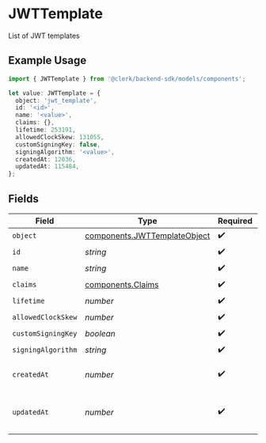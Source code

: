 # JWTTemplate

List of JWT templates

## Example Usage

```typescript
import { JWTTemplate } from '@clerk/backend-sdk/models/components';

let value: JWTTemplate = {
  object: 'jwt_template',
  id: '<id>',
  name: '<value>',
  claims: {},
  lifetime: 253191,
  allowedClockSkew: 131055,
  customSigningKey: false,
  signingAlgorithm: '<value>',
  createdAt: 12036,
  updatedAt: 115484,
};
```

## Fields

| Field              | Type                                                                         | Required           | Description                         |
| ------------------ | ---------------------------------------------------------------------------- | ------------------ | ----------------------------------- |
| `object`           | [components.JWTTemplateObject](../../models/components/jwttemplateobject.md) | :heavy_check_mark: | N/A                                 |
| `id`               | _string_                                                                     | :heavy_check_mark: | N/A                                 |
| `name`             | _string_                                                                     | :heavy_check_mark: | N/A                                 |
| `claims`           | [components.Claims](../../models/components/claims.md)                       | :heavy_check_mark: | N/A                                 |
| `lifetime`         | _number_                                                                     | :heavy_check_mark: | N/A                                 |
| `allowedClockSkew` | _number_                                                                     | :heavy_check_mark: | N/A                                 |
| `customSigningKey` | _boolean_                                                                    | :heavy_check_mark: | N/A                                 |
| `signingAlgorithm` | _string_                                                                     | :heavy_check_mark: | N/A                                 |
| `createdAt`        | _number_                                                                     | :heavy_check_mark: | Unix timestamp of creation.<br/>    |
| `updatedAt`        | _number_                                                                     | :heavy_check_mark: | Unix timestamp of last update.<br/> |
